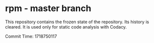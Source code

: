 # rpm - master branch

This repository contains the frozen state of the repository.
Its history is cleared. It is used only for static code
analysis with Codacy.

Commit Time: 1718750117